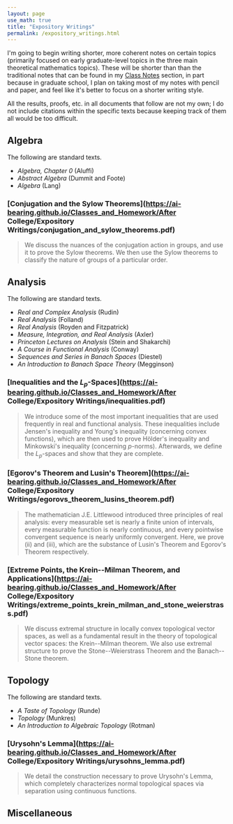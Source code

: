 ```yaml
---
layout: page
use_math: true
title: "Expository Writings"
permalink: /expository_writings.html
---
```

I'm going to begin writing shorter, more coherent notes on certain topics (primarily focused on early graduate-level topics in the three main theoretical mathematics topics). These will be shorter than than the traditional notes that can be found in my [Class Notes](classnotes.md) section, in part because in graduate school, I plan on taking most of my notes with pencil and paper, and feel like it's better to focus on a shorter writing style.

All the results, proofs, etc. in all documents that follow are not my own; I do not include citations within the specific texts because keeping track of them all would be too difficult.
## Algebra
The following are standard texts.
- _Algebra, Chapter 0_ (Aluffi)
- _Abstract Algebra_ (Dummit and Foote)
- _Algebra_ (Lang)

### [Conjugation and the Sylow Theorems](https://ai-bearing.github.io/Classes_and_Homework/After College/Expository Writings/conjugation_and_sylow_theorems.pdf)
> We discuss the nuances of the conjugation action in groups, and use it to prove the Sylow theorems. We then use the Sylow theorems to classify the nature of groups of a particular order.

## Analysis
The following are standard texts.
- _Real and Complex Analysis_ (Rudin)
- _Real Analysis_ (Folland)
- _Real Analysis_ (Royden and Fitzpatrick)
- _Measure, Integration, and Real Analysis_ (Axler)
- _Princeton Lectures on Analysis_ (Stein and Shakarchi)
- _A Course in Functional Analysis_ (Conway)
- _Sequences and Series in Banach Spaces_ (Diestel)
- _An Introduction to Banach Space Theory_ (Megginson)

### [Inequalities and the $L_p$-Spaces](https://ai-bearing.github.io/Classes_and_Homework/After College/Expository Writings/inequalities.pdf)
> We introduce some of the most important inequalities that are used frequently in real and functional analysis. These inequalities include Jensen's inequality and Young's inequality (concerning convex functions), which are then used to prove Hölder's inequality and Minkowski's inequality (concerning $p$-norms). Afterwards, we define the $L_p$-spaces and show that they are complete.

### [Egorov's Theorem and Lusin's Theorem](https://ai-bearing.github.io/Classes_and_Homework/After College/Expository Writings/egorovs_theorem_lusins_theorem.pdf)
> The mathematician J.E. Littlewood introduced three principles of real analysis: every measurable set is nearly a finite union of intervals, every measurable function is nearly continuous, and every pointwise convergent sequence is nearly uniformly convergent. Here, we prove (ii) and (iii), which are the substance of Lusin's Theorem and Egorov's Theorem respectively.

### [Extreme Points, the Krein--Milman Theorem, and Applications](https://ai-bearing.github.io/Classes_and_Homework/After College/Expository Writings/extreme_points_krein_milman_and_stone_weierstrass.pdf)
> We discuss extremal structure in locally convex topological vector spaces, as well as a fundamental result in the theory of topological vector spaces: the Krein--Milman theorem. We also use extremal structure to prove the Stone--Weierstrass Theorem and the Banach--Stone theorem.

## Topology
The following are standard texts.
- _A Taste of Topology_ (Runde)
- _Topology_ (Munkres)
- _An Introduction to Algebraic Topology_ (Rotman)

### [Urysohn's Lemma](https://ai-bearing.github.io/Classes_and_Homework/After College/Expository Writings/urysohns_lemma.pdf)
> We detail the construction necessary to prove Urysohn's Lemma, which completely characterizes normal topological spaces via separation using continuous functions.

## Miscellaneous
